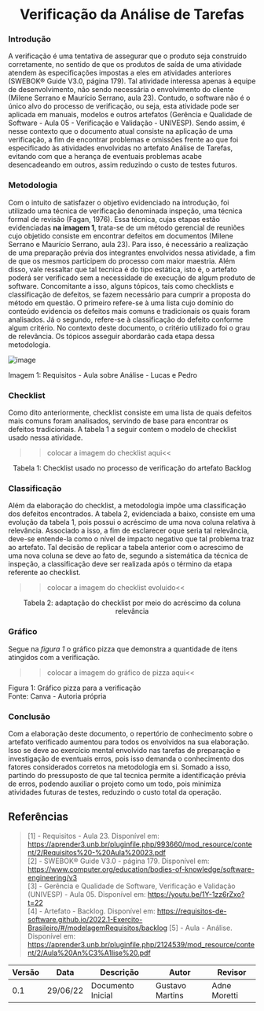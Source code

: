 # <center> Verificação da Análise de Tarefas

### Introdução
  A verificação é uma tentativa de assegurar que o produto seja construído corretamente, no sentido de que os produtos de saída de uma atividade atendem às
  especificações impostas a eles em atividades anteriores (SWEBOK® Guide V3.0, página 179). Tal atividade interessa apenas à equipe de desenvolvimento, 
  não sendo necessária o envolvimento do cliente (Milene Serrano e Maurício Serrano, aula 23). Contudo, o software não é o único alvo do processo de verificação,
  ou seja, esta atividade pode ser aplicada em manuais, modelos e outros artefatos (Gerência e Qualidade de Software - Aula 05 - Verificação e Validação - UNIVESP).
  Sendo assim, é nesse contexto que o documento atual consiste na aplicação de uma verificação, a fim de encontrar problemas e omissões frente ao que foi especificado 
  às atividades envolvidas no artefato Análise de Tarefas, evitando com que a herança de eventuais problemas acabe desencadeando em outros, assim reduzindo o custo de testes futuros.
  
 ### Metodologia
  Com o intuito de satisfazer o objetivo evidenciado na introdução, foi utilizado uma técnica de verificação denominada inspeção, uma técnica formal de revisão (Fagan, 1976). Essa técnica, cujas etapas estão evidenciadas **na imagem 1**, trata-se de um método gerencial de reuniões cujo objetido consiste em encontrar defeitos em documentos  (Milene Serrano e Maurício Serrano, aula 23). Para isso, é necessário a realização de uma preparação prévia dos integrantes envolvidos nessa atividade, a fim de que os mesmos participem do processo com maior maestria. Além disso, vale ressaltar que tal tecnica é do tipo estática, isto é, o artefato poderá ser verificado sem a necessidade de execução de algum produto de software. Concomitante a isso, alguns tópicos, tais como checklists e classificação de defeitos, se fazem necessário para cumprir a proposta do método em questão. O primeiro refere-se à uma lista cujo domínio do conteúdo evidencia os defeitos mais comuns e tradicionais os quais foram analisados. Já o segundo, refere-se à classificação do defeito conforme algum critério. No contexto deste documento, o critério utilizado foi o grau de relevância. Os tópicos asseguir abordarão cada etapa dessa metodologia.
 
![image](https://user-images.githubusercontent.com/72039007/185969942-797112ed-9d58-461f-b3a2-97c4dbb1eec4.png)
  
 Imagem 1: Requisitos - Aula sobre Análise - Lucas e Pedro
  
### Checklist
  Como dito anteriormente, checklist consiste em uma lista de quais defeitos mais comuns foram analisados, servindo de base para encontrar os defeitos tradicionais.
  A tabela 1 a seguir contem o modelo de checklist usado nessa atividade.

 >>colocar a imagem do checklist aqui<<
  
<p align="center">Tabela 1: Checklist usado no processo de verificação do artefato Backlog</p>

### Classificação

Além da elaboração do checklist, a metodologia impõe uma classificação dos defeitos encontrados. A tabela 2, evidenciada a baixo, consiste em uma evolução da tabela 1,
pois possui o acréscimo de uma nova coluna relativa à relevância. Associado a isso, a fim de esclarecer oque seria tal relevância, deve-se entende-la como o nível de
impacto negativo que tal problema traz ao artefato. Tal decisão de replicar a tabela anterior com o acrescimo de uma nova coluna se deve ao fato de, segundo 
a sistemática da técnica de inspeção, a classificação deve ser realizada após o término da etapa referente ao checklist.
    
 >>colocar a imagem do checklist evoluido<<
  
<p align="center">Tabela 2: adaptação do checklist por meio do acréscimo da coluna relevância</p>

### Gráfico 
  
Segue na _figura 1_ o gráfico pizza que demonstra a quantidade de itens atingidos com a verificação.
  
>>colocar a imagem do gráfico de pizza aqui<<

<figcaption>Figura 1: Gráfico pizza para a verificação</figcaption>

<figcaption>Fonte: Canva - Autoria própria</figcaption> 

### Conclusão  
Com a elaboração deste documento, o repertório de conhecimento sobre o artefato verificado aumentou para todos os envolvidos na sua elaboração. 
Isso se deve ao exercício mental envolvido nas tarefas de preparação e investigação de eventuais erros, pois isso demanda o conhecimento dos fatores considerados
corretos na metodologia em si. Somado a isso, partindo do pressuposto de que tal tecnica permite a identificação prévia de erros, podendo 
auxiliar o projeto como um todo, pois minimiza atividades futuras de testes, reduzindo o custo total da operação.

## Referências 
    
> [1] - Requisitos - Aula 23. Disponível em: <a href='https://aprender3.unb.br/pluginfile.php/993660/mod_resource/content/2/Requisitos%20-%20Aula%20023.pdf'> https://aprender3.unb.br/pluginfile.php/993660/mod_resource/content/2/Requisitos%20-%20Aula%20023.pdf</a><br>
> [2] - SWEBOK® Guide V3.0 - página 179. Disponível em: <a href='https://www.computer.org/education/bodies-of-knowledge/software-engineering/v3'> https://www.computer.org/education/bodies-of-knowledge/software-engineering/v3</a><br>
> [3] - Gerência e Qualidade de Software, Verificação e Validação (UNIVESP) - Aula 05. Disponível em: <a href='https://youtu.be/1Y-1zz6rZxo?t=22'> https://youtu.be/1Y-1zz6rZxo?t=22</a><br>
> [4] - Artefato - Backlog. Disponível em: <a href='https://requisitos-de-software.github.io/2022.1-Exercito-Brasileiro/#/modelagemRequisitos/backlog'> https://requisitos-de-software.github.io/2022.1-Exercito-Brasileiro/#/modelagemRequisitos/backlog</a>
> [5] - Aula - Análise.  Disponível em: <a href='https://aprender3.unb.br/pluginfile.php/2124539/mod_resource/content/2/Aula%20An%C3%A1lise%20.pdf'>https://aprender3.unb.br/pluginfile.php/2124539/mod_resource/content/2/Aula%20An%C3%A1lise%20.pdf</a><br>

| Versão | Data | Descrição | Autor | Revisor |
|--------|------|-------|-----------| ------- |
| 0.1 | 29/06/22 | Documento Inicial | Gustavo Martins | Adne Moretti


